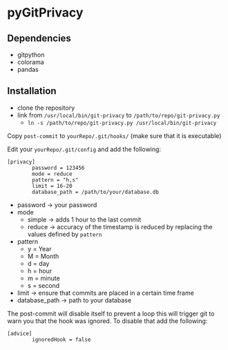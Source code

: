 # pyGitPrivacy

## Dependencies

- gitpython
- colorama
- pandas

## Installation

+ clone the repository
+ link from `/usr/local/bin/git-privacy` to `/path/to/repo/git-privacy.py`
    + `ln -s /path/to/repo/git-privacy.py /usr/local/bin/git-privacy`

Copy `post-commit` to `yourRepo/.git/hooks/` (make sure that it is executable)

Edit your `yourRepo/.git/config` and add the following:

```
[privacy]
        password = 123456
        mode = reduce
        pattern = "h,s"
        limit = 16-20
        database_path = /path/to/your/database.db
```
+ password -> your password
+ mode
    + simple -> adds 1 hour to the last commit
    + reduce -> accuracy of the timestamp is reduced by replacing the values defined by `pattern`
+ pattern
    + y = Year
    + M = Month
    + d = day
    + h = hour
    + m = minute
    + s = second
+ limit -> ensure that commits are placed in a certain time frame
+ database_path -> path to your database

The post-commit will disable itself to prevent a loop this will trigger git to warn you that the hook was ignored.
To disable that add the following:
```
[advice]
        ignoredHook = false
```